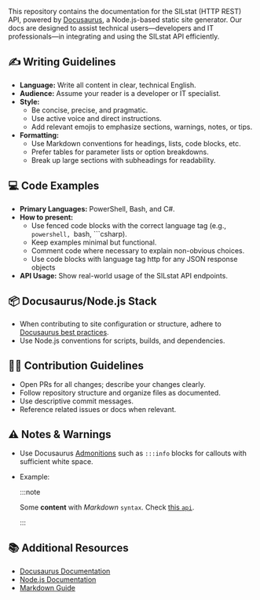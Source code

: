 This repository contains the documentation for the SILstat (HTTP REST) API, powered by [Docusaurus](https://docusaurus.io/), a Node.js-based static site generator. 
Our docs are designed to assist technical users—developers and IT professionals—in integrating and using the SILstat API efficiently.

## ✍️ Writing Guidelines

- **Language:** Write all content in clear, technical English.
- **Audience:** Assume your reader is a developer or IT specialist.
- **Style:**
  - Be concise, precise, and pragmatic.
  - Use active voice and direct instructions.
  - Add relevant emojis to emphasize sections, warnings, notes, or tips.
- **Formatting:**
  - Use Markdown conventions for headings, lists, code blocks, etc.
  - Prefer tables for parameter lists or option breakdowns.
  - Break up large sections with subheadings for readability.

## 💻 Code Examples

- **Primary Languages:** PowerShell, Bash, and C#.
- **How to present:**
  - Use fenced code blocks with the correct language tag (e.g., ```powershell, ```bash, ```csharp).
  - Keep examples minimal but functional.
  - Comment code where necessary to explain non-obvious choices.
  - Use code blocks with language tag http for any JSON response objects
- **API Usage:** Show real-world usage of the SILstat API endpoints.

## 📦 Docusaurus/Node.js Stack

- When contributing to site configuration or structure, adhere to [Docusaurus best practices](https://docusaurus.io/docs).
- Use Node.js conventions for scripts, builds, and dependencies.

## 🧑‍💻 Contribution Guidelines

- Open PRs for all changes; describe your changes clearly.
- Follow repository structure and organize files as documented.
- Use descriptive commit messages.
- Reference related issues or docs when relevant.

## ⚠️ Notes & Warnings

- Use Docusaurus [Admonitions](https://docusaurus.io/docs/markdown-features/admonitions) such as `:::info` blocks for callouts with sufficient white space.
- Example:

    :::note
    
    Some **content** with _Markdown_ `syntax`. Check [this `api`](#).
    
    :::

## 📚 Additional Resources

- [Docusaurus Documentation](https://docusaurus.io/docs)
- [Node.js Documentation](https://nodejs.org/en/docs)
- [Markdown Guide](https://www.markdownguide.org/)
